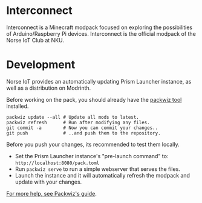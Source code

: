 # Interconnect
Interconnect is a Minecraft modpack focused on exploring the possibilities of Arduino/Raspberry Pi devices. Interconnect is the official modpack of the Norse IoT Club at NKU.

# Development
Norse IoT provides an automatically updating Prism Launcher instance, as well as a distribution on Modrinth.

Before working on the pack, you should already have the [packwiz tool](https://packwiz.infra.link/installation/) installed.
```
packwiz update --all # Update all mods to latest.
packwiz refresh      # Run after modifying any files.
git commit -a        # Now you can commit your changes..
git push             # ..and push them to the repository.
```

Before you push your changes, its recommended to test them locally.

- Set the Prism Launcher instance's "pre-launch command" to: `http://localhost:8080/pack.toml`
- Run `packwiz serve` to run a simple webserver that serves the files.
- Launch the instance and it will automatically refresh the modpack and update with your changes.

[For more help, see Packwiz's guide](https://packwiz.infra.link/tutorials/installing/packwiz-installer/).
